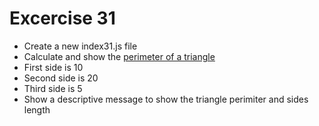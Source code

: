 # Excercise 31

* Create a new index31.js file
* Calculate and show the [perimeter of a triangle](https://www.mathopenref.com/triangleperimeter.html)
* First side is 10
* Second side is 20
* Third side is 5
* Show a descriptive message to show the triangle perimiter and sides length